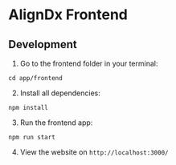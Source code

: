 # AlignDx Frontend

## Development

1. Go to the frontend folder in your terminal:

```
cd app/frontend
```

2. Install all dependencies:

```
npm install
```

3. Run the frontend app:

```
npm run start
```

4. View the website on `http://localhost:3000/`
